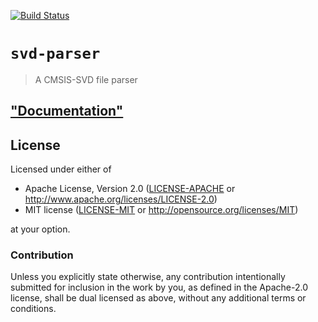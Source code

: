 [![Build Status][status]](https://travis-ci.org/japaric/svd)

[status]: https://travis-ci.org/japaric/svd.svg?branch=master

# `svd-parser`

> A CMSIS-SVD file parser

## ["Documentation"](https://docs.rs/svd-parser)

## License

Licensed under either of

- Apache License, Version 2.0 ([LICENSE-APACHE](LICENSE-APACHE) or
  http://www.apache.org/licenses/LICENSE-2.0)
- MIT license ([LICENSE-MIT](LICENSE-MIT) or http://opensource.org/licenses/MIT)

at your option.

### Contribution

Unless you explicitly state otherwise, any contribution intentionally submitted for inclusion in the
work by you, as defined in the Apache-2.0 license, shall be dual licensed as above, without any
additional terms or conditions.
